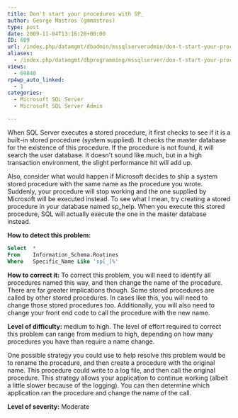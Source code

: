 ```yaml
---
title: Don't start your procedures with SP_
author: George Mastros (gmmastros)
type: post
date: 2009-11-04T13:16:28+00:00
ID: 609
url: /index.php/datamgmt/dbadmin/mssqlserveradmin/don-t-start-your-procedures-with-sp_/
aliases:
  - /index.php/datamgmt/dbprogramming/mssqlserver/don-t-start-your-procedures-with-sp_/
views:
  - 69840
rp4wp_auto_linked:
  - 1
categories:
  - Microsoft SQL Server
  - Microsoft SQL Server Admin

---
```

When SQL Server executes a stored procedure, it first checks to see if it is a built-in stored procedure (system supplied). It checks the master database for the existence of this procedure. If the procedure is not found, it will search the user database. It doesn't sound like much, but in a high transaction environment, the slight performance hit will add up.

Also, consider what would happen if Microsoft decides to ship a system stored procedure with the same name as the procedure you wrote. Suddenly, your procedure will stop working and the one supplied by Microsoft will be executed instead. To see what I mean, try creating a stored procedure in your database named sp_help. When you execute this stored procedure, SQL will actually execute the one in the master database instead.

**How to detect this problem:**

```sql
Select	* 
From	Information_Schema.Routines 
Where	Specific_Name Like 'sp[_]%'
```
**How to correct it:** To correct this problem, you will need to identify all procedures named this way, and then change the name of the procedure. There are far greater implications though. Some stored procedures are called by other stored procedures. In cases like this, you will need to change those stored procedures too. Additionally, you will also need to change your front end code to call the procedure with the new name.

**Level of difficulty:** medium to high. The level of effort required to correct this problem can range from medium to high, depending on how many procedures you have than require a name change.

One possible strategy you could use to help resolve this problem would be to rename the procedure, and then create a procedure with the original name. This procedure could write to a log file, and then call the original procedure. This strategy allows your application to continue working (albeit a little slower because of the logging). You can then determine which application ran the procedure and change the name of the call.

**Level of severity:** Moderate